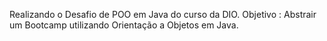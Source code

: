Realizando o Desafio de POO em Java do curso da DIO.
Objetivo : Abstrair um Bootcamp utilizando Orientação a Objetos em Java. 
